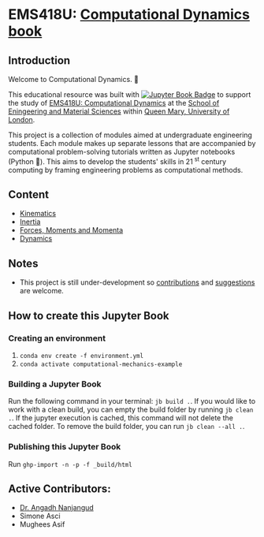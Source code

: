 # EMS418U: [Computational Dynamics book](https://angadhn.github.io/ComputationalDynamics/kinematics/introduction.html)

## Introduction

Welcome to Computational Dynamics. 👋

This educational resource was built
with [![Jupyter Book Badge](https://raw.githubusercontent.com/cooperrc/computational-mechanics/8789a7efef5b6178f6e4a1f05e69babdb1438fc4/images/badge.svg)](https://angadhn.github.io/ComputationalDynamics/kinematics/introduction.html)
to support the study
of [EMS418U: Computational Dynamics](https://www.sems.qmul.ac.uk/ugadmissions/programmes/2021/yr1modules/#Computational%20mathematical%20modelling%202)
at
the [School of Eningeering and Material Sciences](https://www.sems.qmul.ac.uk/)
within
[Queen Mary, University of London](https://www.qmul.ac.uk/). 

This project is a collection of modules aimed
at undergraduate engineering students. Each module makes up separate lessons that
are accompanied by computational problem-solving tutorials
written as Jupyter notebooks (Python 🐍). This
aims to develop the students' skills in 21<sup>
st</sup> century computing by framing engineering
problems as computational methods.

## Content

- [Kinematics](https://angadhn.github.io/ComputationalDynamics/kinematics/introduction.html)
- [Inertia](https://angadhn.github.io/ComputationalDynamics/inertia/inertia-1.html)
- [Forces, Moments and Momenta](https://angadhn.github.io/ComputationalDynamics/forces-moments-momenta/forces-1.html)
- [Dynamics](https://angadhn.github.io/ComputationalDynamics/dynamics/dynamics-1.html)

## Notes

- This project is still under-development
  so [contributions](https://docs.github.com/en/pull-requests/collaborating-with-pull-requests/proposing-changes-to-your-work-with-pull-requests/about-pull-requests)
  and [suggestions](https://docs.github.com/en/issues/tracking-your-work-with-issues/about-issues) are welcome.

## How to create this Jupyter Book

### Creating an environment
1. `conda env create -f environment.yml`
2. `conda activate computational-mechanics-example`

### Building a Jupyter Book
Run the following command in your terminal: `jb build .`.
If you would like to work with a clean build, you can empty the build folder by running `jb clean .`. If the jupyter execution is cached, this command will not delete the cached folder. To remove the build folder, you can run `jb clean --all .`.

### Publishing this Jupyter Book

Run `ghp-import -n -p -f _build/html`

## Active Contributors:

- [Dr. Angadh Nanjangud](https://www.sems.qmul.ac.uk/staff/a.nanjangud)
- Simone Asci
- Mughees Asif




